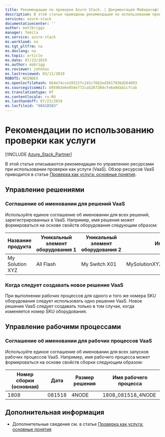 ```yaml
---
title: Рекомендации по проверке Azure Stack. | Документация Майкрософт
description: В этой статье приведены рекомендации по использованию проверки как услуги.
services: azure-stack
documentationcenter: ''
author: mattbriggs
manager: femila
ms.service: azure-stack
ms.workload: na
ms.tgt_pltfrm: na
ms.devlang: na
ms.topic: article
ms.date: 07/23/2019
ms.author: mabrigg
ms.reviewer: johnhas
ms.lastreviewed: 03/11/2019
ROBOTS: NOINDEX
ms.openlocfilehash: 6b4e74cce10522fc241c7662ed381793bd264093
ms.sourcegitcommit: b95983e6e954e772ca5267304cfe6a0dab1cfcab
ms.translationtype: HT
ms.contentlocale: ru-RU
ms.lasthandoff: 07/23/2019
ms.locfileid: "68418583"
---
```

# <a name="best-practices-for-validation-as-a-service"></a>Рекомендации по использованию проверки как услуги

[!INCLUDE [Azure_Stack_Partner](./includes/azure-stack-partner-appliesto.md)]

В этой статье описываются рекомендации по управлению ресурсами при использовании проверки как услуги (VaaS). Обзор ресурсов VaaS приводится в статье [Проверка как услуга: основные понятия](azure-stack-vaas-key-concepts.md).

## <a name="solution-management"></a>Управление решениями

### <a name="naming-convention-for-vaas-solutions"></a>Соглашение об именовании для решений VaaS

Используйте единое соглашение об именовании для всех решений, зарегистрированных в VaaS. Например, имя решения может формироваться на основе свойств оборудования следующим образом:

|Название продукта | Уникальный элемент оборудования 1 | Уникальный элемент оборудования 2 | Имя решения
|---|---|---|---|
My Solution XYZ |  All Flash | My Switch X01 | MySolutionXYZ_AllFlash_MySwitchX01

### <a name="when-to-create-a-new-vaas-solution"></a>Когда следует создавать новое решение VaaS

При выполнении рабочих процессов для одного и того же номера SKU оборудования следует использовать одно решение VaaS. Новое решение VaaS следует создавать только в том случае, когда изменяется номер SKU оборудования.

## <a name="workflow-management"></a>Управление рабочими процессами

### <a name="naming-convention-for-vaas-workflows"></a>Соглашение об именовании для рабочих процессов VaaS

Используйте единое соглашение об именовании для всех запусков рабочих процессов VaaS. Например, имя рабочего процесса может формироваться на основе свойств сборки следующим образом:

|Номер сборки (основная) | Дата | Размер решения | Имя рабочего процесса
|---|---|---| ---|
1808 | 081518 | 4NODE | 1808_081518_4NODE

## <a name="next-steps"></a>Дополнительная информация

- Дополнительные сведения см. в статье [Проверка как услуга: основные понятия](azure-stack-vaas-key-concepts.md)
